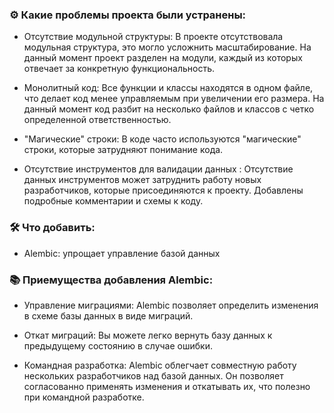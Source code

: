 ### ⚙️  Какие проблемы проекта были устранены:

- Отсутствие модульной структуры: В проекте отсутствовала модульная структура, это могло усложнить масштабирование.
  На данный момент проект разделен на модули, каждый из которых отвечает за конкретную
  функциональность.


- Монолитный код: Все функции и классы находятся в одном файле, что делает код менее управляемым при увеличении его
  размера. На данный момент код разбит на несколько файлов и классов с четко определенной ответственностью.


- "Магические" строки: В коде часто используются "магические" строки, которые затрудняют понимание кода.


- Отсутствие инструментов для валидации данных : Отсутствие данных инструментов может затруднить работу новых
  разработчиков, которые присоединяются к проекту. Добавлены подробные комментарии и схемы к коду.

### 🛠️  Что добавить:

- Alembic: упрощает управление базой данных

### 📚️  Приемущества добавления Alembic:

- Управление миграциями: Alembic позволяет определить изменения в схеме базы данных в виде миграций.
  

- Откат миграций: Вы можете легко вернуть базу данных к предыдущему состоянию в случае ошибки.
  

- Командная разработка: Alembic облегчает совместную работу нескольких разработчиков над базой данных. Он позволяет
согласованно применять изменения и откатыва️ть их, что полезно при командной разработке.